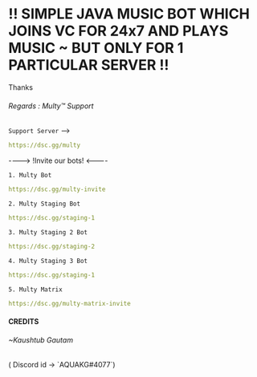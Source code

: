 <h1>!! SIMPLE JAVA MUSIC BOT WHICH JOINS VC FOR 24x7 AND PLAYS MUSIC ~ BUT ONLY FOR 1 PARTICULAR SERVER !!</h1>


Thanks
<h6>Regards : Multy™️ Support</h6>

`Support Server`  --> 
```yaml
https://dsc.gg/multy 
```

---->    !Invite our bots!    <----

`1. Multy Bot`

```yaml
https://dsc.gg/multy-invite
```

`2. Multy Staging Bot`

```yaml
https://dsc.gg/staging-1
```

`3. Multy Staging 2 Bot`

```yaml
https://dsc.gg/staging-2
```

`4. Multy Staging 3 Bot`

```yaml
https://dsc.gg/staging-1
```

`5. Multy Matrix`

```yaml
https://dsc.gg/multy-matrix-invite
```

 
<h4> CREDITS </h4>

<h6>~Kaushtub Gautam </h6> ( Discord id -> `AQUAKG#4077`)

